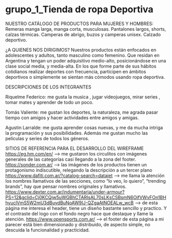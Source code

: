 # grupo_1_Tienda de ropa Deportiva

NUESTRO CATÁLOGO DE PRODUCTOS PARA  MUJERES Y HOMBRES:
Remeras manga larga, manga corta, musculosas.
Pantalones largos, shorts, calzas térmicas.
Camperas de abrigo, buzos y camperas unisex.
Calzado deportivo.
>
¿A QUIENES NOS DIRIGIMOS?
Nuestros productos están enfocados en adolescentes y adultos, tanto masculino como femenino. Que residan en Argentina y tengan un poder adquisitivo medio-alto, posicionándose en una clase social media, y media-alta. En los que forme parte de sus hábitos cotidianos realizar deportes con frecuencia, participen en ámbitos deportivos o simplemente se sientan más cómodos usando ropa deportiva.

DESCRIPCIONES DE LOS INTEGRANTES

Riquelme Federico: me gusta la musica , jugar videojuegos, mirar series , tomar mates y aprender de todo un poco.

Tomás Valiente: me gustan los deportes, la naturaleza, me agrada pasar tiempo con amigos y hacer actividades entre amigos y amigas.

Agustin Larralde: me gusta aprender cosas nuevas, y me da mucha intriga la programación y sus posibilidades. Además me gustan mucho las películas y series de todos los géneros.

SITIOS DE REFERENCIA PARA EL DESARROLLO DEL WIREFRAME
https://eg.hm.com/en/ --> me gustaron los circulitos con imágenes generales de las categorías casi llegando a la zona del footer.
https://sonder.com.ar/ --> las imágenes de los productos tienen un protagonismo indiscutible, relegando la descripción a un tercer plano
https://www.dafiti.com.ar/?catalog-search=datajet --> me llama la atención los nombres llamativos de las secciones, como “lo veo, lo quiero”, “trending brands”, hay que pensar nombres originales y llamativos.
https://www.dexter.com.ar/indumentaria/under-armour?PS=12&gclid=Cj0KCQjw5uWGBhCTARIsAL70sLKsCSBsmN6OifVWvFOn1BHhyuclVmS5W2mU3dBuydBuNoAW9IJ-QZgaAtNOEALw_wcB --> de esta página me interesa el header, tiene un diseño bastante sencillo y practico. Y el contraste del logo con el fondo negro hace que destaque y llame la atención.
https://www.opensports.com.ar/ --> el footer de esta página a mi parecer está bien dimensionado y distribuido, de aspecto simple, no descuida la funcionalidad y practicidad.
